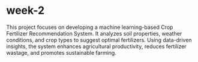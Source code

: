 # week-2
This project focuses on developing a machine learning-based Crop Fertilizer Recommendation System. It analyzes soil properties, weather conditions, and crop types to suggest optimal fertilizers. Using data-driven insights, the system enhances agricultural productivity, reduces fertilizer wastage, and promotes sustainable farming.
